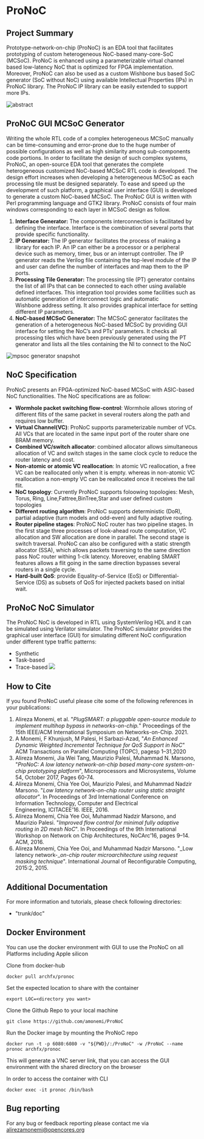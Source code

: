 # ProNoC

## Project Summary

Prototype-network-on-chip (ProNoC) is an EDA tool that facilitates prototyping of custom heterogeneous NoC-based many-core-SoC (MCSoC). ProNoC is enhanced using a parameterizable virtual channel based low-latency NoC that is optimized for FPGA implementation. Moreover, ProNoC can also be used as a custom Wishbone bus based SoC generator (SoC without NoC) using available Intellectual Properties (IPs) in ProNoC library. The ProNoC IP library can be easily extended to support more IPs.

![abstract](https://opencores.org/usercontent/img/1483515008)

## ProNoC GUI MCSoC Generator

Writing the whole RTL code of a complex heterogeneous MCSoC manually can be time-consuming and error-prone due to the huge number of possible configurations as well as high similarity among sub-components code portions. In order to facilitate the design of such complex systems, ProNoC, an open-source EDA tool that generates the complete heterogeneous customized NoC-based MCSoC RTL code is developed. The design effort increases when developing a heterogeneous MCSoC as each processing tile must be designed separately. To ease and speed up the development of such platform, a graphical user interface (GUI) is developed to generate a custom NoC-based MCSoC. The ProNoC GUI is written with Perl programming language and GTK2 library. ProNoC consists of four main windows corresponding to each layer in MCSoC design as follow.

1.  **Interface Generator:** The components interconnection is facilitated by defining the interface. Interface is the combination of several ports that provide specific functionality.
2.  **IP Generator:** The IP generator facilitates the process of making a library for each IP. An IP can either be a processor or a peripheral device such as memory, timer, bus or an interrupt controller. The IP generator reads the Verilog file containing the top-level module of the IP and user can define the number of interfaces and map them to the IP ports. 
3.  **Processing Tile Generator:** The processing tile (PT) generator contains the list of all IPs that can be connected to each other using available defined interfaces. This integration tool provides some facilities such as automatic generation of interconnect logic and automatic Wishbone address setting. It also provides graphical interface for setting different IP parameters. 
4.  **NoC-based MCSoC Generator:** The MCSoC generator facilitates the generation of a heterogeneous NoC-based MCSoC by providing GUI interface for setting the NoC’s and PTs’ parameters. It checks all processing tiles which have been previously generated using the PT generator and lists all the tiles containing the NI to connect to the NoC

![mpsoc generator snapshot](https://opencores.org/usercontent/img/1483518851)

## NoC Specification

ProNoC presents an FPGA-optimized NoC-based MCSoC with ASIC-based NoC functionalities. The NoC specifications are as follow:

-   **Wormhole packet switching flow-control**: Wormhole allows storing of different flits of the same packet in several routers along the path and requires low buffer.
-   **Virtual Channel(VC)**: ProNoC supports parameterizable number of VCs. All VCs that are located in the same input port of the router share one BRAM memory. 
-   **Combined VC/switch allocator**: combined allocator allows simultaneous allocation of VC and switch stages in the same clock cycle to reduce the router latency and cost.
-   **Non-atomic or atomic VC reallocation**: In atomic VC reallocation, a free VC can be reallocated only when it is empty. whereas in non-atomic VC reallocation a non-empty VC can be reallocated once it receives the tail flit.  
-   **NoC topology**: Currently ProNoC supports foloowing topologies: Mesh, Torus, Ring, Line,Fattree,BinTree,Star and user defined custom topologies
-   **Different routing algorithm**: ProNoC supports deterministic (DoR), partial adaptive (turn models and odd-even) and fully adaptive routing. 
-   **Router pipeline stages**: ProNoC NoC router has two pipeline stages. In the first stage three processes of look-ahead route computation, VC allocation and SW allocation are done in parallel. The second stage is switch traversal. ProNoC can also be configured with a static strength allocator (SSA), which allows packets traversing to the same direction pass NoC router withing 1-clk latency.  Moreover, enabling SMART features allows a flit going in the same direction bypasses several routers in a single cycle.
-    **Hard-built QoS**: provide Equality-of-Service (EoS) or Differential-Service (DS) as subsets of QoS for injected packets based on initial wait.


## ProNoC NoC Simulator
The ProNoC NoC is developed in RTL using SystemVerilog HDL and it can be simulated using Verilator simulator. The ProNoC simulator provides the graphical user interface (GUI) for simulating different NoC configuration under different type traffic patterns:
- Synthetic
- Task-based
- Trace-based
![](https://cdn.opencores.org/usercontent/eb8278cdf63a64a7079342e277966f5346576e6107c28fa954e0fd744617d1de.png)

## How to Cite
If you found ProNoC useful please cite some of the following references in your publications:

1. Alireza Monemi, et al. "_PIugSMART: a pluggable open-source module to implement multihop bypass in networks-on-chip._" Proceedings of the 15th IEEE/ACM International Symposium on Networks-on-Chip. 2021.
2. A Monemi, F Khunjush, M Palesi, H Sarbazi-Azad, "_An Enhanced Dynamic Weighted Incremental Technique for QoS Support in NoC_" ACM Transactions on Parallel Computing (TOPC),  pagesp 1–31,2020
3.  Alireza Monemi, Jia Wei Tang, Maurizio Palesi, Muhammad N. Marsono, "_ProNoC: A low latency network-on-chip based many-core system-on-chip prototyping platform_", Microprocessors and Microsystems, Volume 54, October 2017, Pages 60-74.
4.  Alireza Monemi, Chia Yee Ooi, Maurizio Palesi, and Muhammad Nadzir Marsono. "_Low latency network-on-chip router using static straight allocator_". In Proceedings of 3rd International Conference on Information Technology, Computer and Electrical Engineering, ICITACEE’16. IEEE, 2016.
5.  Alireza Monemi, Chia Yee Ooi, Muhammad Nadzir Marsono, and Maurizio Palesi. "_Improved flow control for minimal fully adaptive routing in 2D mesh NoC_". In Proceedings of the 9th International Workshop on Network on Chip Architectures, NoCArc’16, pages 9–14. ACM, 2016.
6.  Alireza Monemi, Chia Yee Ooi, and Muhammad Nadzir Marsono. "_Low latency network-__on-chip router microarchitecture using request masking technique_". International Journal of Reconfigurable Computing, 2015:2, 2015.

## Additional Documentation
For more information and tutorials, please check following directories:
-  "trunk/doc"

## Docker Environment

You can use the docker environment with GUI to use the ProNoC on all Platforms including Apple silicon

Clone from docker-hub

```shell
docker pull archfx/pronoc
```

Set the expected location to share with the container
```shell
export LOC=<directory you want>
```
Clone the Github Repo to your local machine
```shell 
git clone https://github.com/amonemi/ProNoC
```


Run the Docker image by mounting the ProNoC repo
```shell
docker run -t -p 6080:6080 -v "${PWD}/:/ProNoC" -w /ProNoC --name pronoc archfx/pronoc
```

This will generate a VNC server link, that you can access the GUI environment with the shared directory on the browser

In order to access the container with CLI

```shell
docker exec -it pronoc /bin/bash
```

## Bug reporting
For any bug  or feedback reporting please contact me via <alirezamonemi@opencores.org>
